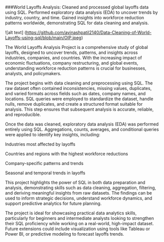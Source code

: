 ###World Layoffs Analysis:
Cleaned and processed global layoffs data using SQL. 
Performed exploratory data analysis (EDA) to uncover trends by industry, country, and time. 
Gained insights into workforce reduction patterns worldwide, demonstrating SQL for data cleaning and analysis.

![alt text] (https://github.com/avinashpatil2140/Data-Cleaning-of-World-Layoffs-using-sql/blob/main/OIP.jpeg)

The World Layoffs Analysis Project is a comprehensive study of global layoffs, designed to uncover trends, patterns, and insights across industries, companies, and countries. With the increasing impact of economic fluctuations, company restructuring, and global events, understanding workforce reduction patterns is crucial for businesses, analysts, and policymakers.

The project begins with data cleaning and preprocessing using SQL. The raw dataset often contained inconsistencies, missing values, duplicates, and varied formats across fields such as dates, company names, and locations. SQL queries were employed to standardize the dataset, handle nulls, remove duplicates, and create a structured format suitable for analysis. This step ensures that subsequent analysis is accurate, reliable, and reproducible.

Once the data was cleaned, exploratory data analysis (EDA) was performed entirely using SQL. Aggregations, counts, averages, and conditional queries were applied to identify key insights, including:

Industries most affected by layoffs

Countries and regions with the highest workforce reductions

Company-specific patterns and trends

Seasonal and temporal trends in layoffs

This project highlights the power of SQL in both data preparation and analysis, demonstrating skills such as data cleaning, aggregation, filtering, and deriving meaningful insights from raw datasets. The findings can be used to inform strategic decisions, understand workforce dynamics, and support predictive analytics for future planning.

The project is ideal for showcasing practical data analytics skills, particularly for beginners and intermediate analysts looking to strengthen their SQL proficiency while working on a real-world, high-impact dataset. Future extensions could include visualization using tools like Tableau or Power BI, or predictive modeling to forecast layoffs trends.
